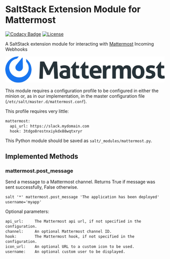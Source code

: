 # SaltStack Extension Module for Mattermost

[![Codacy Badge](https://api.codacy.com/project/badge/Grade/277eff921fb34e05a543e9a52e234bc9)](https://www.codacy.com/app/madrisan/saltstack-mattermost?utm_source=github.com&amp;utm_medium=referral&amp;utm_content=madrisan/saltstack-mattermost&amp;utm_campaign=Badge_Grade)
[![License](https://img.shields.io/badge/License-Apache--2.0-blue.svg)](https://spdx.org/licenses/Apache-2.0.html)

A SaltStack extension module for interacting with [Mattermost](https://mattermost.com/) Incoming Webhooks

![](images/mattermost_logo.png?raw=true)

This module requires a configuration profile to be configured in either the minion or, as in our implementation, in the master configuration file (`/etc/salt/master.d/mattermost.conf`).

This profile requires very little:

    mattermost:
      api_url: https://slack.mydomain.com
      hook: 3tdgo8restnxiykdx88wqtxryr

This Python module should be saved as `salt/_modules/mattermost.py`.

## Implemented Methods

### mattermost.post_message

Send a message to a Mattermost channel.
Returns True if message was sent successfully, False otherwise.

    salt '*' mattermost.post_message 'The application has been deployed' username='myapp'

Optional parameters:

    api_url:     The Mattermost api url, if not specified in the configuration.
    channel:     An optional Mattermost channel ID.
    hook:        The Mattermost hook, if not specified in the configuration.
    icon_url:    An optional URL to a custom icon to be used.
    username:    An optional custom user to be displayed.
